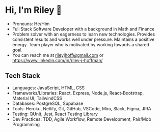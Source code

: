 # Hi, I'm Riley 👋

- Pronouns: He/Him
- Full Stack Software Developer with a background in Math and Finance
- Problem solver with an eagerness to learn new technologies. Provides consistent results and works well under pressure. Maintains a positive energy. Team player who is motivated by working towards a shared goal.
- You can reach me at rileyjhoff@gmail.com or https://www.linkedin.com/in/riley-j-hoffman/

## Tech Stack

- Languages: JavaScript, HTML, CSS
- Frameworks/Libraries: React, Express, Node.js, React-Bootstrap, Material UI, TailwindCSS
- Databases: PostgreSQL, Supabase
- Tools: Heroku, Netlify, Git, GitHub, VSCode, Miro, Slack, Figma, JIRA
- Testing: QUnit, Jest, React Testing Library
- Dev Practices: TDD, Agile Workflow, Remote Development, Pair/Mob Programming

